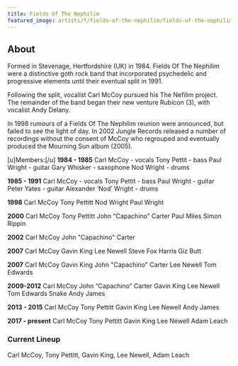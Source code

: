 ```yaml
---
title: Fields Of The Nephilim
featured_image: artists/f/fields-of-the-nephilim/fields-of-the-nephilim.jpg
---
```

## About

Formed in Stevenage, Hertfordshire (UK) in 1984. Fields Of The Nephilim were a distinctive goth rock band that incorporated psychedelic and progressive elements until their eventual split in 1991.

Following the split, vocalist Carl McCoy pursued his The Nefilim project. The remainder of the band began their new venture Rubicon (3), with vocalist Andy Delany.

In 1998 rumours of a Fields Of The Nephilim reunion were announced, but failed to see the light of day. In 2002 Jungle Records released a number of recordings without the consent of McCoy who regrouped and eventually produced the Mourning Sun album (2005).

[u]Members:[/u]
**1984 - 1985**
Carl McCoy - vocals
Tony Pettit - bass
Paul Wright - guitar
Gary Whisker - saxophone
Nod Wright - drums

**1985 - 1991**
Carl McCoy - vocals
Tony Pettit - bass
Paul Wright - guitar
Peter Yates - guitar
Alexander ‘Nod’ Wright - drums

**1998**
Carl McCoy
Tony Pettitt
Nod Wright
Paul Wright

**2000**
Carl McCoy
Tony Pettitt
John “Capachino” Carter
Paul Miles
Simon Rippin

**2002**
Carl McCoy
John "Capachino" Carter

**2007**
Carl McCoy
Gavin King
Lee Newell
Steve Fox Harris
Giz Butt

**2007**
Carl McCoy
Gavin King
John "Capachino" Carter
Lee Newell
Tom Edwards

**2009-2012**
Carl McCoy
John “Capachino” Carter
Gavin King
Lee Newell
Tom Edwards
Snake
Andy James

**2013 - 2015**
Carl McCoy
Tony Pettitt
Gavin King
Lee Newell
Andy James

**2017 - present**
Carl McCoy
Tony Pettitt
Gavin King
Lee Newell
Adam Leach

### Current Lineup

Carl McCoy, Tony Pettitt, Gavin King, Lee Newell, Adam Leach

